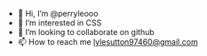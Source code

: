- 👋 Hi, I’m @perryleooo
- 👀 I’m interested in CSS
- 💞️ I’m looking to collaborate on github
- 📫 How to reach me lylesutton97460@gmail.com

<!---
perryleooo/perryleooo is a ✨ special ✨ repository because its `README.md` (this file) appears on your GitHub profile.
You can click the Preview link to take a look at your changes.
--->
